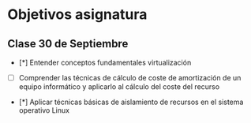 Objetivos asignatura
====================
Clase 30 de Septiembre
----------------------
- [*] Entender conceptos fundamentales virtualización
- [ ]  Comprender las técnicas de cálculo de coste de amortización de un equipo informático y aplicarlo al cálculo del coste del recurso
- [*] Aplicar técnicas básicas de aislamiento de recursos en el sistema operativo Linux
